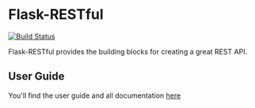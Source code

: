 # Flask-RESTful

[![Build Status](https://travis-ci.org/twilio/flask-restful.svg?branch=master)](http://travis-ci.org/twilio/flask-restful)

Flask-RESTful provides the building blocks for creating a great REST API.

## User Guide

You'll find the user guide and all documentation [here](http://flask-restful.readthedocs.org/en/latest/)

